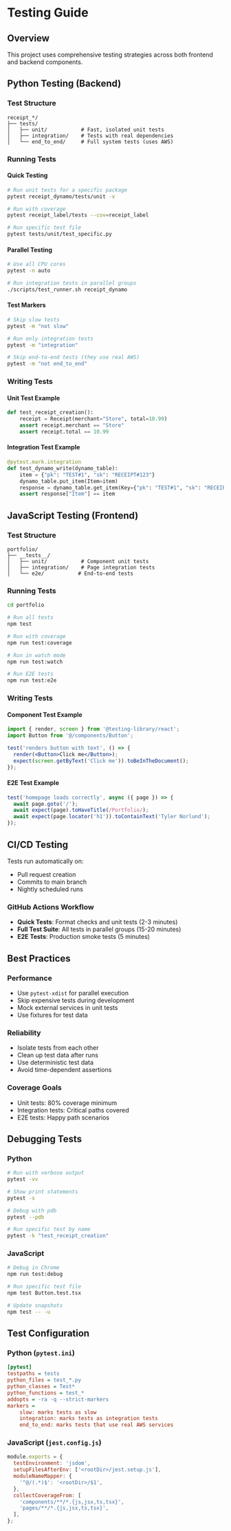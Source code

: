 # Testing Guide

## Overview

This project uses comprehensive testing strategies across both frontend and backend components.

## Python Testing (Backend)

### Test Structure
```
receipt_*/
├── tests/
│   ├── unit/           # Fast, isolated unit tests
│   ├── integration/    # Tests with real dependencies
│   └── end_to_end/     # Full system tests (uses AWS)
```

### Running Tests

#### Quick Testing
```bash
# Run unit tests for a specific package
pytest receipt_dynamo/tests/unit -v

# Run with coverage
pytest receipt_label/tests --cov=receipt_label

# Run specific test file
pytest tests/unit/test_specific.py
```

#### Parallel Testing
```bash
# Use all CPU cores
pytest -n auto

# Run integration tests in parallel groups
./scripts/test_runner.sh receipt_dynamo
```

#### Test Markers
```bash
# Skip slow tests
pytest -m "not slow"

# Run only integration tests
pytest -m "integration"

# Skip end-to-end tests (they use real AWS)
pytest -m "not end_to_end"
```

### Writing Tests

#### Unit Test Example
```python
def test_receipt_creation():
    receipt = Receipt(merchant="Store", total=10.99)
    assert receipt.merchant == "Store"
    assert receipt.total == 10.99
```

#### Integration Test Example
```python
@pytest.mark.integration
def test_dynamo_write(dynamo_table):
    item = {"pk": "TEST#1", "sk": "RECEIPT#123"}
    dynamo_table.put_item(Item=item)
    response = dynamo_table.get_item(Key={"pk": "TEST#1", "sk": "RECEIPT#123"})
    assert response["Item"] == item
```

## JavaScript Testing (Frontend)

### Test Structure
```
portfolio/
├── __tests__/
│   ├── unit/           # Component unit tests
│   ├── integration/    # Page integration tests
│   └── e2e/           # End-to-end tests
```

### Running Tests

```bash
cd portfolio

# Run all tests
npm test

# Run with coverage
npm run test:coverage

# Run in watch mode
npm run test:watch

# Run E2E tests
npm run test:e2e
```

### Writing Tests

#### Component Test Example
```jsx
import { render, screen } from '@testing-library/react';
import Button from '@/components/Button';

test('renders button with text', () => {
  render(<Button>Click me</Button>);
  expect(screen.getByText('Click me')).toBeInTheDocument();
});
```

#### E2E Test Example
```javascript
test('homepage loads correctly', async ({ page }) => {
  await page.goto('/');
  await expect(page).toHaveTitle(/Portfolio/);
  await expect(page.locator('h1')).toContainText('Tyler Norlund');
});
```

## CI/CD Testing

Tests run automatically on:
- Pull request creation
- Commits to main branch
- Nightly scheduled runs

### GitHub Actions Workflow
- **Quick Tests**: Format checks and unit tests (2-3 minutes)
- **Full Test Suite**: All tests in parallel groups (15-20 minutes)
- **E2E Tests**: Production smoke tests (5 minutes)

## Best Practices

### Performance
- Use `pytest-xdist` for parallel execution
- Skip expensive tests during development
- Mock external services in unit tests
- Use fixtures for test data

### Reliability
- Isolate tests from each other
- Clean up test data after runs
- Use deterministic test data
- Avoid time-dependent assertions

### Coverage Goals
- Unit tests: 80% coverage minimum
- Integration tests: Critical paths covered
- E2E tests: Happy path scenarios

## Debugging Tests

### Python
```bash
# Run with verbose output
pytest -vv

# Show print statements
pytest -s

# Debug with pdb
pytest --pdb

# Run specific test by name
pytest -k "test_receipt_creation"
```

### JavaScript
```bash
# Debug in Chrome
npm run test:debug

# Run specific test file
npm test Button.test.tsx

# Update snapshots
npm test -- -u
```

## Test Configuration

### Python (`pytest.ini`)
```ini
[pytest]
testpaths = tests
python_files = test_*.py
python_classes = Test*
python_functions = test_*
addopts = -ra -q --strict-markers
markers =
    slow: marks tests as slow
    integration: marks tests as integration tests
    end_to_end: marks tests that use real AWS services
```

### JavaScript (`jest.config.js`)
```javascript
module.exports = {
  testEnvironment: 'jsdom',
  setupFilesAfterEnv: ['<rootDir>/jest.setup.js'],
  moduleNameMapper: {
    '^@/(.*)$': '<rootDir>/$1',
  },
  collectCoverageFrom: [
    'components/**/*.{js,jsx,ts,tsx}',
    'pages/**/*.{js,jsx,ts,tsx}',
  ],
};
```